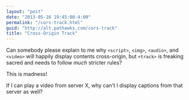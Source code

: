 ```yaml
--- 
layout: "post"  
date: "2013-05-16 19:45:00-4:00"  
permalink: "/cors-track.html"  
guid: "http://alt.pathawks.com/cors-track"  
title: "Cross-Origin Track"  
---
```


Can somebody please explain to me why `<script>`, `<img>`, `<audio>`, and `<video>` will happily display contents cross-origin, but `<track>` is freaking sacred and needs to follow _much_ stricter rules?

This is madness!

If I can play a video from server X, why can't I display captions from that server as well?
